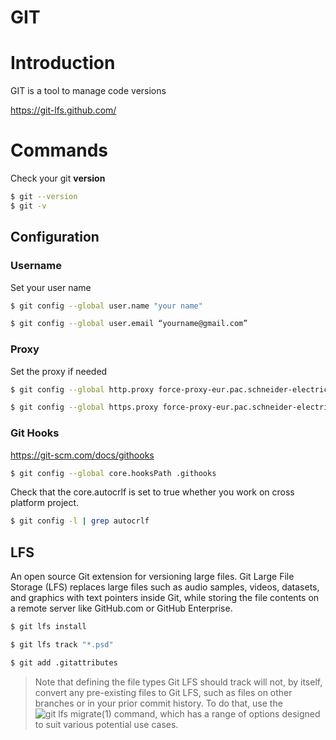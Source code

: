 # GIT
# Introduction
GIT is a tool to manage code versions

https://git-lfs.github.com/

# Commands
Check your git **version**
```bash
$ git --version
$ git -v
```
## Configuration
### Username
Set your user name
```bash
$ git config --global user.name "your name"

$ git config --global user.email “yourname@gmail.com”
```

### Proxy
Set the proxy if needed
```bash
$ git config --global http.proxy force-proxy-eur.pac.schneider-electric.com:443

$ git config --global https.proxy force-proxy-eur.pac.schneider-electric.com:443
```
### Git Hooks
https://git-scm.com/docs/githooks
```bash
$ git config --global core.hooksPath .githooks
```
Check that the core.autocrlf is set to true whether you work on cross platform project.
```bash
$ git config -l | grep autocrlf 
```

## LFS
An open source Git extension for versioning large files.
Git Large File Storage (LFS) replaces large files such as audio samples, videos, datasets, and graphics with text pointers inside Git, while storing the file contents on a remote server like GitHub.com or GitHub Enterprise.

```bash
$ git lfs install
```
```bash
$ git lfs track "*.psd"
```
```bash
$ git add .gitattributes
```

> Note that defining the file types Git LFS should track will not, by itself, convert any pre-existing files to Git LFS, such as files on other branches or in your prior commit history. To do that, use the ![git lfs migrate(1)](https://github.com/git-lfs/git-lfs/blob/main/docs/man/git-lfs-migrate.adoc?utm_source=gitlfs_site&utm_medium=doc_man_migrate_link&utm_campaign=gitlfs) command, which has a range of options designed to suit various potential use cases.

